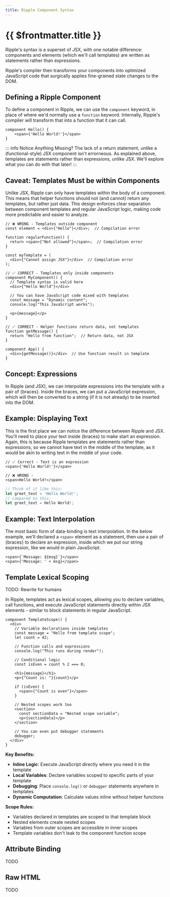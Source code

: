 ```yaml
---
title: Ripple Component Syntax
---
```


# {{ $frontmatter.title }}

Ripple's syntax is a superset of JSX, with one notable difference: components
and elements (which we'll call templates) are written as statements rather than
expressions.

Ripple's compiler then transforms your components into optimized JavaScript code
that surgically applies fine-grained state changes to the DOM.

## Defining a Ripple Component

To define a component in Ripple, we can use the `component` keyword, in place of
where we'd normally use a `function` keyword. Internally, Ripple's compiler will
transform that into a function that it can call.

```ripple
component Hello() {
	<span>{'Hello World!'}</span>
}
```

::: info Notice Anything Missing?
The lack of a return statement, unlike a (functional-style) JSX component isn't
errorneous. As explained above, templates are statements rather than expressions,
unlike JSX. We'll explore what you can do with that later!
:::

## Caveat: Templates Must be within Components

Unlike JSX, Ripple can only have templates within the body of a component.
This means that helper functions should not (and cannot) return any templates,
but rather just data. This design enforces clear separation between component
templates and regular JavaScript logic, making code more predictable and easier
to analyze.

```ripple
// ❌ WRONG - Templates outside component
const element = <div>{"Hello"}</div>;  // Compilation error

function regularFunction() {
  return <span>{"Not allowed"}</span>;  // Compilation error
}

const myTemplate = (
  <div>{"Cannot assign JSX"}</div>  // Compilation error
);

// ✅ CORRECT - Templates only inside components
component MyComponent() {
  // Template syntax is valid here
  <div>{"Hello World"}</div>

  // You can have JavaScript code mixed with templates
  const message = "Dynamic content";
  console.log("This JavaScript works");

  <p>{message}</p>
}

// ✅ CORRECT - Helper functions return data, not templates
function getMessage() {
  return "Hello from function";  // Return data, not JSX
}

component App() {
  <div>{getMessage()}</div>  // Use function result in template
}
```

## Concept: Expressions

In Ripple (and JSX), we can interpolate expressions into the template with a
pair of {braces}. Inside the braces, we can put a JavaScript expression, which
will then be converted to a string (if it is not already) to be inserted into
the DOM.

## Example: Displaying Text

This is the first place we can notice the difference between Ripple and JSX.
You'll need to place your text inside {braces} to make start an expression.
Again, this is because Ripple templates are statements rather than expressions,
so we cannot have text in the middle of the template, as it would be akin to
writing text in the middle of your code.

```ripple
// ✅ Correct - Text is an expression
<span>{'Hello World!'}</span>

// ❌ WRONG -
<span>Hello World!</span>
```
```js
// Think of it like this:
let greet_text = 'Hello World!';
// compared to this:
let greet_text = Hello World!;
```
## Example: Text Interpolation

The most basic form of data-binding is text interpolation. In the below example,
we'll declared a `<span>` element as a statement, then use a pair of {braces} to
declare an expression, inside which we put our string expression, like we would
in plain JavaScript.

```ripple
<span>{`Message: ${msg}`}</span>
<span>{'Message: ' + msg}</span>
```

## Template Lexical Scoping

TODO: Rewrite for humans

In Ripple, templates act as lexical scopes, allowing you to declare variables,
call functions, and execute JavaScript statements directly within JSX elements -
similar to block statements in regular JavaScript.

```ripple
component TemplateScope() {
  <div>
    // Variable declarations inside templates
    const message = "Hello from template scope";
    let count = 42;

    // Function calls and expressions
    console.log("This runs during render");

    // Conditional logic
    const isEven = count % 2 === 0;

    <h1>{message}</h1>
    <p>{"Count is: "}{count}</p>

    if (isEven) {
      <span>{"Count is even"}</span>
    }

    // Nested scopes work too
    <section>
      const sectionData = "Nested scope variable";
      <p>{sectionData}</p>
    </section>

    // You can even put debugger statements
    debugger;
  </div>
}
```

**Key Benefits:**
- **Inline Logic**: Execute JavaScript directly where you need it in the template
- **Local Variables**: Declare variables scoped to specific parts of your template
- **Debugging**: Place `console.log()` or `debugger` statements anywhere in templates
- **Dynamic Computation**: Calculate values inline without helper functions

**Scope Rules:**
- Variables declared in templates are scoped to that template block
- Nested elements create nested scopes
- Variables from outer scopes are accessible in inner scopes
- Template variables don't leak to the component function scope

## Attribute Binding

TODO

## Raw HTML

TODO
